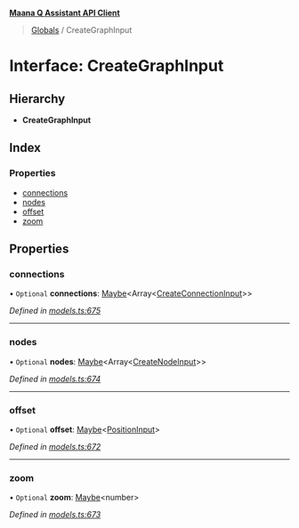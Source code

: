 **[Maana Q Assistant API Client](../README.md)**

> [Globals](../README.md) / CreateGraphInput

# Interface: CreateGraphInput

## Hierarchy

* **CreateGraphInput**

## Index

### Properties

* [connections](creategraphinput.md#connections)
* [nodes](creategraphinput.md#nodes)
* [offset](creategraphinput.md#offset)
* [zoom](creategraphinput.md#zoom)

## Properties

### connections

• `Optional` **connections**: [Maybe](../README.md#maybe)\<Array\<[CreateConnectionInput](createconnectioninput.md)>>

*Defined in [models.ts:675](https://github.com/maana-io/q-assistant-client/blob/1a0616f/src/models.ts#L675)*

___

### nodes

• `Optional` **nodes**: [Maybe](../README.md#maybe)\<Array\<[CreateNodeInput](createnodeinput.md)>>

*Defined in [models.ts:674](https://github.com/maana-io/q-assistant-client/blob/1a0616f/src/models.ts#L674)*

___

### offset

• `Optional` **offset**: [Maybe](../README.md#maybe)\<[PositionInput](positioninput.md)>

*Defined in [models.ts:672](https://github.com/maana-io/q-assistant-client/blob/1a0616f/src/models.ts#L672)*

___

### zoom

• `Optional` **zoom**: [Maybe](../README.md#maybe)\<number>

*Defined in [models.ts:673](https://github.com/maana-io/q-assistant-client/blob/1a0616f/src/models.ts#L673)*

